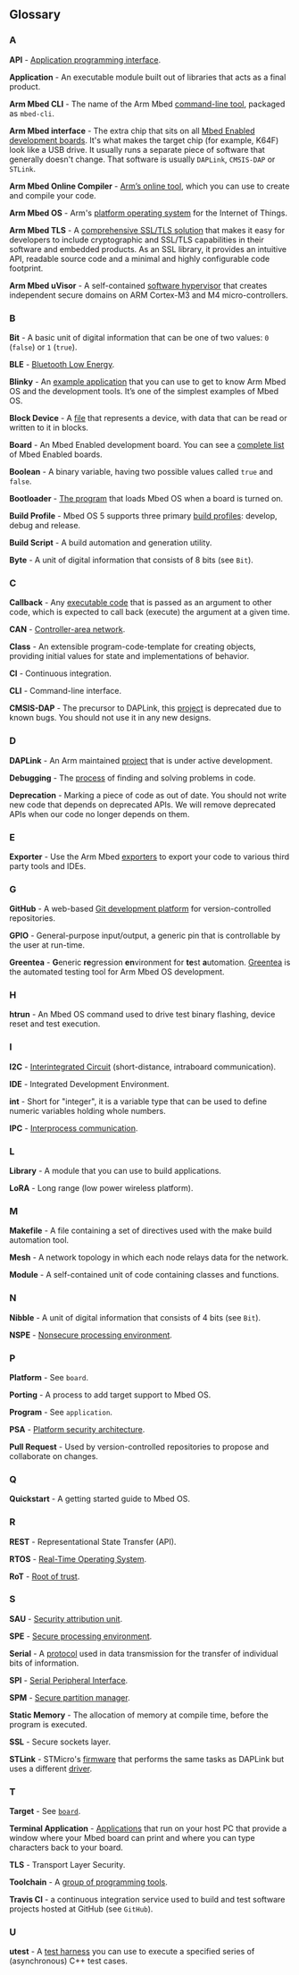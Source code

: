 ## Glossary

### A

**API** - [Application programming interface](/docs/development/reference/apis.html).

**Application** - An executable module built out of libraries that acts as a final product.

**Arm Mbed CLI** - The name of the Arm Mbed [command-line tool](/docs/development/tools/arm-mbed-cli.html), packaged as `mbed-cli`.

**Arm Mbed interface** - The extra chip that sits on all [Mbed Enabled development boards](/docs/development/introduction/index.html). It's what makes the target chip (for example, K64F) look like a USB drive. It usually runs a separate piece of software that generally doesn't change. That software is usually `DAPLink`, `CMSIS-DAP` or `STLink`.

**Arm Mbed Online Compiler** - [Arm’s online tool](/docs/development/tools/arm-online-compiler.html), which you can use to create and compile your code.

**Arm Mbed OS** - Arm's [platform operating system](https://os.mbed.com/docs) for the Internet of Things.

**Arm Mbed TLS** - A [comprehensive SSL/TLS solution](/docs/development/reference/tls.html) that makes it easy for developers to include cryptographic and SSL/TLS capabilities in their software and embedded products. As an SSL library, it provides an intuitive API, readable source code and a minimal and highly configurable code footprint.

**Arm Mbed uVisor** - A self-contained [software hypervisor](/docs/development/reference/tls.html#uVisor) that creates independent secure domains on ARM Cortex-M3 and M4 micro-controllers.

### B

**Bit** - A basic unit of digital information that can be one of two values: `0` (`false`) or `1` (`true`).

**BLE** - [Bluetooth Low Energy](/docs/development/reference/ble.html).

**Blinky** - An [example application](/docs/development/tutorials/quickstart.html) that you can use to get to know Arm Mbed OS and the development tools. It’s one of the simplest examples of Mbed OS.

**Block Device** - A [file](/docs/development/reference/contributing-storage.html#block-devices) that represents a device, with data that can be read or written to it in blocks.

**Board** - An Mbed Enabled development board. You can see a [complete list](https://os.mbed.com/platforms/) of Mbed Enabled boards.

**Boolean** - A binary variable, having two possible values called `true` and `false`.

**Bootloader** - [The program](/docs/development/tutorials/bootloader.html) that loads Mbed OS when a board is turned on.

**Build Profile** - Mbed OS 5 supports three primary [build profiles](/docs/development/tools/build-profiles.html): develop, debug and release.

**Build Script** - A build automation and generation utility.

**Byte** - A unit of digital information that consists of 8 bits (see `Bit`).

### C

**Callback** - Any [executable code](/docs/development/reference/callback.html) that is passed as an argument to other code, which is expected to call back (execute) the argument at a given time.

**CAN** - [Controller-area network](/docs/development/reference/can.html).

**Class** - An extensible program-code-template for creating objects, providing initial values for state and implementations of behavior.

**CI** - Continuous integration.

**CLI** - Command-line interface.

**CMSIS-DAP** - The precursor to DAPLink, this [project](https://github.com/mbedmicro/cmsis-dap) is deprecated due to known bugs. You should not use it in any new designs.

### D

**DAPLink** - An Arm maintained [project](https://github.com/mbedmicro/DAPLink) that is under active development.

**Debugging** - The [process](/docs/development/tools/debugging.html) of finding and solving problems in code.

**Deprecation** - Marking a piece of code as out of date. You should not write new code that depends on deprecated APIs. We will remove deprecated APIs when our code no longer depends on them.

### E

**Exporter** - Use the Arm Mbed [exporters](/docs/development/tools/exporting.html#about-the-exporters) to export your code to various third party tools and IDEs.

### G

**GitHub** - A web-based [Git development platform](https://github.com/armmbed/mbed-os) for version-controlled repositories.

**GPIO** - General-purpose input/output, a generic pin that is controllable by the user at run-time.

**Greentea** - **G**eneric **re**gression **en**vironment for **te**st **a**utomation. [Greentea](/docs/development/tools/greentea.html) is the automated testing tool for Arm Mbed OS development.

### H

**htrun** - An Mbed OS command used to drive test binary flashing, device reset and test execution.

### I

**I2C** - [Interintegrated Circuit](/docs/development/reference/i2c.html) (short-distance, intraboard communication).

**IDE** - Integrated Development Environment.

**int** - Short for "integer", it is a variable type that can be used to define numeric variables holding whole numbers.

**IPC** - [Interprocess communication](/docs/development/apis/mbed-psa.html).

### L

**Library** - A module that you can use to build applications.

**LoRA** - Long range (low power wireless platform).

### M

**Makefile** - A file containing a set of directives used with the make build automation tool.

**Mesh** - A network topology in which each node relays data for the network.

**Module** - A self-contained unit of code containing classes and functions.

### N

**Nibble** - A unit of digital information that consists of 4 bits (see `Bit`).

**NSPE** - [Nonsecure processing environment](/docs/development/apis/mbed-psa.html).

### P

**Platform** - See `board`.

**Porting** - A process to add target support to Mbed OS.

**Program** - See `application`.

**PSA** - [Platform security architecture](/docs/development/apis/mbed-psa.html).

**Pull Request** - Used by version-controlled repositories to propose and collaborate on changes.

### Q

**Quickstart** - A getting started guide to Mbed OS.

### R

**REST** - Representational State Transfer (API).

**RTOS** - [Real-Time Operating System](/docs/development/reference/rtos.html).

**RoT** - [Root of trust](/docs/development/apis/mbed-psa.html).

### S

**SAU** - [Security attribution unit](/docs/development/apis/mbed-psa.html).

**SPE** - [Secure processing environment](/docs/development/apis/mbed-psa.html).

**Serial** - A [protocol](/docs/development/reference/serial.html) used in data transmission for the transfer of individual bits of information.

**SPI** - [Serial Peripheral Interface](/docs/development/reference/spi.html).

**SPM** - [Secure partition manager](/docs/development/apis/mbed-psa.html).

**Static Memory** - The allocation of memory at compile time, before the program is executed.

**SSL** - Secure sockets layer.

**STLink** - STMicro's [firmware](http://www.st.com/content/st_com/en/products/embedded-software/development-tool-software/stsw-link007.html) that performs the same tasks as DAPLink but uses a different [driver](http://www.st.com/content/st_com/en/products/embedded-software/development-tool-software/stsw-link009.html).

### T

**Target** - See [`board`](/docs/development/introduction/glossary.html#board).

**Terminal Application** - [Applications](/docs/development/tutorials/serial-comm.html#using-terminal-applications) that run on your host PC that provide a window where your Mbed board can print and where you can type characters back to your board.

**TLS** - Transport Layer Security.

**Toolchain** - A [group of programming tools](/docs/development/tools/exporting.html#setting-up-a-local-debug-toolchain).

**Travis CI** - a continuous integration service used to build and test software projects hosted at GitHub (see `GitHub`).

### U

**utest** - A [test harness](/docs/development/tools/utest-asynchronous-c-test-harness.html) you can use to execute a specified series of (asynchronous) C++ test cases.
